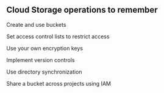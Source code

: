 ## Cloud Storage operations to remember

Create and use buckets

Set access control lists to restrict access

Use your own encryption keys

Implement version controls

Use directory synchronization

Share a bucket across projects using IAM
